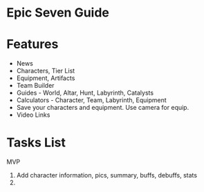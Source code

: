 # Epic Seven Guide

# Features
* News
* Characters, Tier List
* Equipment, Artifacts
* Team Builder
* Guides - World, Altar, Hunt, Labyrinth, Catalysts
* Calculators - Character, Team, Labyrinth, Equipment
* Save your characters and equipment. Use camera for equip.
* Video Links


# Tasks List
MVP
1. Add character information, pics, summary, buffs, debuffs, stats
2. 